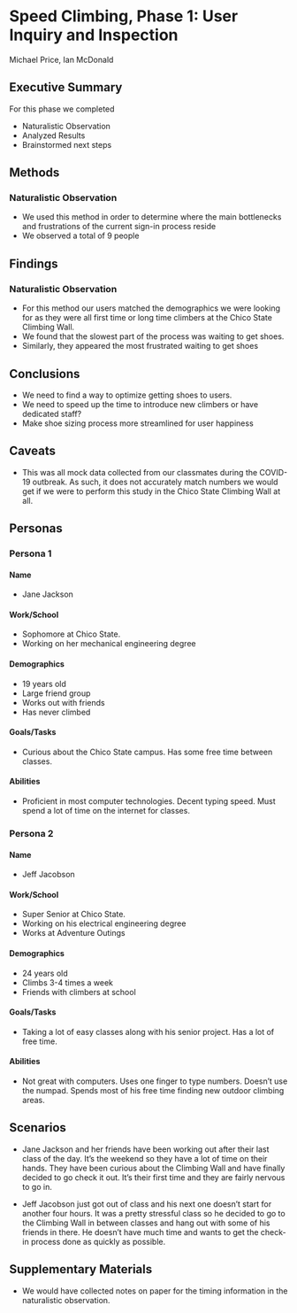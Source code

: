 # Speed Climbing, Phase 1: User Inquiry and Inspection
Michael Price, Ian McDonald

## Executive Summary
For this phase we completed
 - Naturalistic Observation
 - Analyzed Results
 - Brainstormed next steps

## Methods
### Naturalistic Observation
 - We used this method in order to determine where the main bottlenecks and frustrations of the current sign-in process reside
 - We observed a total of 9 people

## Findings

### Naturalistic Observation
 - For this method our users matched the demographics we were looking for as they were all first time or long time climbers at the Chico State Climbing Wall. 
 - We found that the slowest part of the process was waiting to get shoes. 
 - Similarly, they appeared the most frustrated waiting to get shoes

## Conclusions
 - We need to find a way to optimize getting shoes to users.
 - We need to speed up the time to introduce new climbers or have dedicated staff?
 - Make shoe sizing process more streamlined for user happiness

## Caveats
 - This was all mock data collected from our classmates during the COVID-19 outbreak. As such, it does not accurately match numbers we would get if we were to perform this study in the Chico State Climbing Wall at all. 

## Personas
### Persona 1
#### Name
 - Jane Jackson
#### Work/School
 - Sophomore at Chico State.
 - Working on her mechanical engineering degree
#### Demographics
 - 19 years old
 - Large friend group
 - Works out with friends
 - Has never climbed
#### Goals/Tasks
 - Curious about the Chico State campus. Has some free time between classes.
#### Abilities
 - Proficient in most computer technologies. Decent typing speed. Must spend a lot of time on the internet for classes.

### Persona 2
#### Name
 - Jeff Jacobson
#### Work/School
 - Super Senior at Chico State.
 - Working on his electrical engineering degree
 - Works at Adventure Outings
#### Demographics
 - 24 years old
 - Climbs 3-4 times a week
 - Friends with climbers at school
#### Goals/Tasks
 - Taking a lot of easy classes along with his senior project. Has a lot of free time. 
#### Abilities
 - Not great with computers. Uses one finger to type numbers. Doesn’t use the numpad. Spends most of his free time finding new outdoor climbing areas.

## Scenarios
 - Jane Jackson and her friends have been working out after their last class of the day. It’s the weekend so they have a lot of time on their hands. They have been curious about the Climbing Wall and have finally decided to go check it out. It’s their first time and they are fairly nervous to go in. 

 - Jeff Jacobson just got out of class and his next one doesn’t start for another four hours. It was a pretty stressful class so he decided to go to the Climbing Wall in between classes and hang out with some of his friends in there. He doesn’t have much time and wants to get the check-in process done as quickly as possible.

## Supplementary Materials
 - We would have collected notes on paper for the timing information in the naturalistic observation. 
